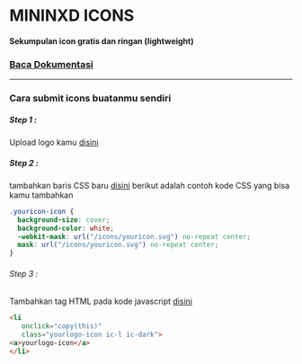 # MININXD ICONS
#### Sekumpulan icon gratis dan ringan (lightweight)
### [Baca Dokumentasi](https://twitter.com/rikschennink/)

---

### Cara submit icons buatanmu sendiri
##### Step 1 :
Upload logo kamu [disini](https://github.com/MininxD/icons/tree/main/icons/community_icons)

##### Step 2 :
tambahkan baris CSS baru [disini](https://github.com/MininxD/icons/blob/main/css/community.css)
berikut adalah contoh kode CSS yang bisa kamu tambahkan
```css
.youricon-icon {
  background-size: cover;
  background-color: white;
  -webkit-mask: url("/icons/youricon.svg") no-repeat center;
  mask: url("/icons/youricon.svg") no-repeat center;
}
```

###### Step 3 :

Tambahkan tag HTML pada kode javascript [disini](https://github.com/MininxD/icons/edit/main/src/community.js)
```html
<li 
   onclick="copy(this)"
   class="yourlogo-icon ic-l ic-dark">
<a>yourlogo-icon</a>
</li>
```

